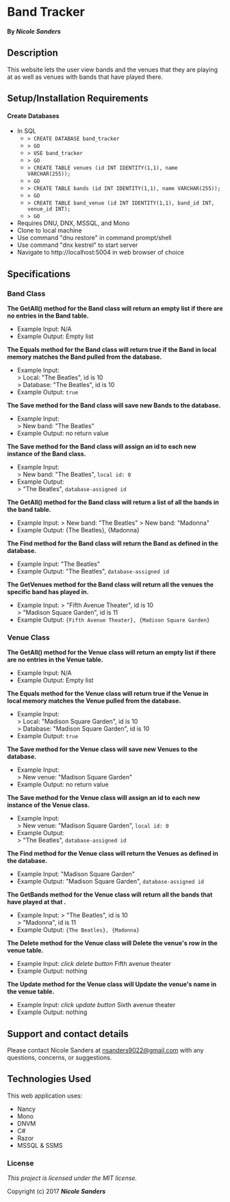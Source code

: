 # Band Tracker

#### By _**Nicole Sanders**_

## Description
This website lets the user view bands and the venues that they are playing at as well as venues with bands that have played there.

## Setup/Installation Requirements

#### Create Databases
* In SQL
    * `> CREATE DATABASE band_tracker`
    * `> GO`
    * `> USE band_tracker`
    * `> GO`
    * `> CREATE TABLE venues (id INT IDENTITY(1,1), name VARCHAR(255));`
    * `> GO`
    * `> CREATE TABLE bands (id INT IDENTITY(1,1), name VARCHAR(255));`
    * `> GO`
    * `> CREATE TABLE band_venue (id INT IDENTITY(1,1), band_id INT, venue_id INT);`
    * `> GO`
* Requires DNU, DNX, MSSQL, and Mono
* Clone to local machine
* Use command "dnu restore" in command prompt/shell
* Use command "dnx kestrel" to start server
* Navigate to http://localhost:5004 in web browser of choice

## Specifications

### Band Class
**The GetAll() method for the Band class will return an empty list if there are no entries in the Band table.**
* Example Input: N/A
* Example Output: Empty list

**The Equals method for the Band class will return true if the Band in local memory matches the Band pulled from the database.**
* Example Input:  
        > Local: "The Beatles", id is 10  
        > Database: "The Beatles", id is 10  
* Example Output: `true`

**The Save method for the Band class will save new Bands to the database.**
* Example Input:  
\> New band: "The Beatles"
* Example Output: no return value

**The Save method for the Band class will assign an id to each new instance of the Band class.**
* Example Input:  
\> New band: "The Beatles", `local id: 0`  
* Example Output:  
\> "The Beatles", `database-assigned id`  

**The GetAll() method for the Band class will return a list of all the bands in the band table.**
* Example Input:
\> New band: "The Beatles"
\> New band: "Madonna"
* Example Output: {The Beatles}, {Madonna}

**The Find method for the Band class will return the Band as defined in the database.**
* Example Input: "The Beatles"
* Example Output: "The Beatles", `database-assigned id`

**The GetVenues method for the Band class will return all the venues the specific band has played in.**
* Example Input:
        > "Fifth Avenue Theater", id is 10  
        > "Madison Square Garden", id is 11  
* Example Output: `{Fifth Avenue Theater}, {Madison Square Garden}`


### Venue Class
**The GetAll() method for the Venue class will return an empty list if there are no entries in the Venue table.**
* Example Input: N/A
* Example Output: Empty list

**The Equals method for the Venue class will return true if the Venue in local memory matches the Venue pulled from the database.**
* Example Input:  
        > Local: "Madison Square Garden", id is 10  
        > Database: "Madison Square Garden", id is 10  
* Example Output: `true`

**The Save method for the Venue class will save new Venues to the database.**
* Example Input:  
\> New venue: "Madison Square Garden"
* Example Output: no return value

**The Save method for the Venue class will assign an id to each new instance of the Venue class.**
* Example Input:  
\> New venue: "Madison Square Garden", `local id: 0`  
* Example Output:  
\> "The Beatles", `database-assigned id`  

**The Find method for the Venue class will return the Venues as defined in the database.**
* Example Input: "Madison Square Garden"
* Example Output: "Madison Square Garden", `database-assigned id`

**The GetBands method for the Venue class will return all the bands that have played at that .**
* Example Input:
        > "The Beatles", id is 10  
        > "Madonna", id is 11  
* Example Output: `{The Beatles}, {Madonna}`

**The Delete method for the Venue class will Delete the venue's row in the venue table.**
* Example Input: *click delete button* Fifth avenue theater
* Example Output: nothing

**The Update method for the Venue class will Update the venue's name in the venue table.**
* Example Input: *click update button* Sixth avenue theater
* Example Output: nothing


## Support and contact details

Please contact Nicole Sanders at nsanders9022@gmail.com with any questions, concerns, or suggestions.

## Technologies Used

This web application uses:
* Nancy
* Mono
* DNVM
* C#
* Razor
* MSSQL & SSMS

### License

*This project is licensed under the MIT license.*

Copyright (c) 2017 **_Nicole Sanders_**

